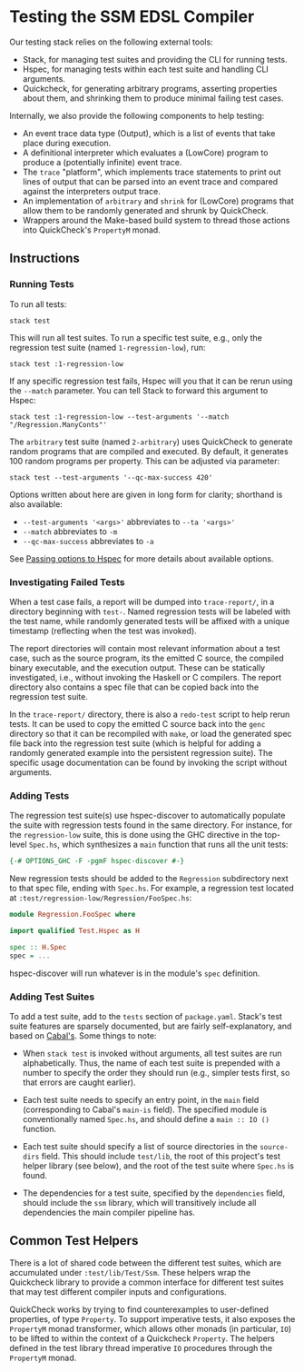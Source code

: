 # Testing the SSM EDSL Compiler

Our testing stack relies on the following external tools:

- Stack, for managing test suites and providing the CLI for running tests.
- Hspec, for managing tests within each test suite and handling CLI arguments.
- Quickcheck, for generating arbitrary programs, asserting properties about
  them, and shrinking them to produce minimal failing test cases.

Internally, we also provide the following components to help testing:

- An event trace data type (Output), which is a list of events that take place
  during execution.
- A definitional interpreter which evaluates a (LowCore) program to produce
  a (potentially infinite) event trace.
- The `trace` "platform", which implements trace statements to print out lines
  of output that can be parsed into an event trace and compared against the
  interpreters output trace.
- An implementation of `arbitrary` and `shrink` for (LowCore) programs that
  allow them to be randomly generated and shrunk by QuickCheck.
- Wrappers around the Make-based build system to thread those actions into
  QuickCheck's `PropertyM` monad.

## Instructions

### Running Tests

To run all tests:

```
stack test
```

This will run all test suites. To run a specific test suite, e.g., only the
regression test suite (named `1-regression-low`), run:

```
stack test :1-regression-low
```

If any specific regression test fails, Hspec will you that it can be rerun using
the `--match` parameter. You can tell Stack to forward this argument to Hspec:

```
stack test :1-regression-low --test-arguments '--match "/Regression.ManyConts"'
```

The `arbitrary` test suite (named `2-arbitrary`) uses QuickCheck to generate
random programs that are compiled and executed. By default, it generates 100
random programs per property. This can be adjusted via parameter:

```
stack test --test-arguments '--qc-max-success 420'
```

Options written about here are given in long form for clarity; shorthand is also
available:

- `--test-arguments '<args>'` abbreviates to `--ta '<args>'`
- `--match` abbreviates to `-m`
- `--qc-max-success` abbreviates to `-a`

See [Passing options to Hspec][hspec-options] for more details about available
options.

[hspec-options]: https://hspec.github.io/options.html

### Investigating Failed Tests

When a test case fails, a report will be dumped into `trace-report/`, in
a directory beginning with `test-`. Named regression tests will be labeled with
the test name, while randomly generated tests will be affixed with a unique
timestamp (reflecting when the test was invoked).

The report directories will contain most relevant information about a test case,
such as the source program, its the emitted C source, the compiled binary
executable, and the execution output. These can be statically investigated,
i.e., without invoking the Haskell or C compilers. The report directory also
contains a spec file that can be copied back into the regression test suite.

In the `trace-report/` directory, there is also a `redo-test` script to help
rerun tests. It can be used to copy the emitted C source back into the `genc`
directory so that it can be recompiled with `make`, or load the generated spec
file back into the regression test suite (which is helpful for adding a randomly
generated example into the persistent regression suite). The specific usage
documentation can be found by invoking the script without arguments.

### Adding Tests

The regression test suite(s) use hspec-discover to automatically populate the
suite with regression tests found in the same directory. For instance, for the
`regression-low` suite, this is done using the GHC directive in the top-level
`Spec.hs`, which synthesizes a `main` function that runs all the unit tests:

```haskell
{-# OPTIONS_GHC -F -pgmF hspec-discover #-}
```
New regression tests should be added to the `Regression` subdirectory next to
that spec file, ending with `Spec.hs`. For example, a regression test located at
`:test/regression-low/Regression/FooSpec.hs`:

```haskell
module Regression.FooSpec where

import qualified Test.Hspec as H

spec :: H.Spec
spec = ...
```

hspec-discover will run whatever is in the module's `spec` definition.

### Adding Test Suites

To add a test suite, add to the `tests` section of `package.yaml`. Stack's test
suite features are sparsely documented, but are fairly self-explanatory, and
based on [Cabal's][cabal-test]. Some things to note:

- When `stack test` is invoked without arguments, all test suites are run
  alphabetically. Thus, the name of each test suite is prepended with a number
  to specify the order they should run (e.g., simpler tests first, so that
  errors are caught earlier).

- Each test suite needs to specify an entry point, in the `main` field
  (corresponding to Cabal's `main-is` field). The specified module is
  conventionally named `Spec.hs`, and should define a `main :: IO ()` function.

- Each test suite should specify a list of source directories in the
  `source-dirs` field. This should include `test/lib`, the root of this
  project's test helper library (see below), and the root of the test suite
  where `Spec.hs` is found.

- The dependencies for a test suite, specified by the `dependencies` field,
  should include the `ssm` library, which will transitively include all
  dependencies the main compiler pipeline has.

[cabal-test]: https://www.haskell.org/cabal/release/cabal-1.18.1.2/doc/users-guide/developing-packages.html#test-suites

## Common Test Helpers

There is a lot of shared code between the different test suites, which are
accumulated under `:test/lib/Test/Ssm`. These helpers wrap the Quickcheck
library to provide a common interface for different test suites that may test
different compiler inputs and configurations.

QuickCheck works by trying to find counterexamples to user-defined properties,
of type `Property`. To support imperative tests, it also exposes the `PropertyM`
monad transformer, which allows other monads (in particular, `IO`) to be lifted
to within the context of a Quickcheck `Property`. The helpers defined in the
test library thread imperative `IO` procedures through the `PropertyM` monad.
